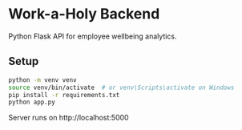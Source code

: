 # Work-a-Holy Backend

Python Flask API for employee wellbeing analytics.

## Setup

```bash
python -m venv venv
source venv/bin/activate  # or venv\Scripts\activate on Windows
pip install -r requirements.txt
python app.py
```
Server runs on http://localhost:5000